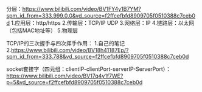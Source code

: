 分层：https://www.bilibili.com/video/BV1FY4y1B7YM?spm_id_from=333.999.0.0&vd_source=f2ffcefbfd8909705f0510388c7ceb0d
1.应用层：http/https
2.传输层：TCP/IP UDP
3.网络层：IP
4.链路层：以太网（包括MAC地址等）
5.物理层


TCP/IP的三次握手与四次挥手作用：
1.自己的笔记
2.https://www.bilibili.com/video/BV18h41187Ep/?spm_id_from=333.788&vd_source=f2ffcefbfd8909705f0510388c7ceb0d

socket套接字（四元组：clientIP-clientPort-serverIP-ServerPort）：https://www.bilibili.com/video/BV17q4y1f7WE?p=5&vd_source=f2ffcefbfd8909705f0510388c7ceb0d